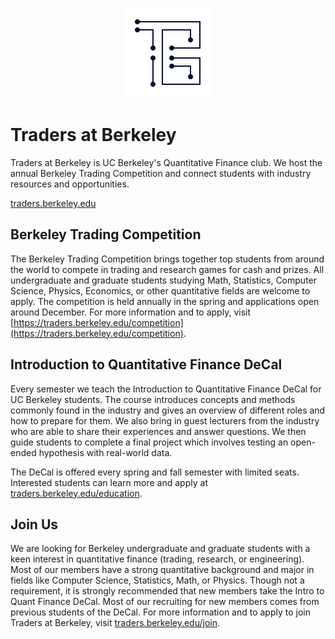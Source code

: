 <p align="center"><a target="_blank" href="https://traders.berkeley.edu/"><img src="/profile/logo_with_background.png" alt="Traders at Berkeley Logo"></a></p>

# Traders at Berkeley
Traders at Berkeley is UC Berkeley's Quantitative Finance club. We host the annual Berkeley Trading Competition and connect students with industry resources and opportunities.

[traders.berkeley.edu](https://traders.berkeley.edu/)

## Berkeley Trading Competition
The Berkeley Trading Competition brings together top students from around the world to compete in trading and research games for cash and prizes. All undergraduate and graduate students studying Math, Statistics, Computer Science, Physics, Economics, or other quantitative fields are welcome to apply. The competition is held annually in the spring and applications open around December. For more information and to apply, visit [https://traders.berkeley.edu/competition](https://traders.berkeley.edu/competition).

## Introduction to Quantitative Finance DeCal
Every semester we teach the Introduction to Quantitative Finance DeCal for UC Berkeley students. The course introduces concepts and methods commonly found in the industry and gives an overview of different roles and how to prepare for them. We also bring in guest lecturers from the industry who are able to share their experiences and answer questions. We then guide students to complete a final project which involves testing an open-ended hypothesis with real-world data.

The DeCal is offered every spring and fall semester with limited seats. Interested students can learn more and apply at [traders.berkeley.edu/education](https://traders.berkeley.edu/education). 

## Join Us
We are looking for Berkeley undergraduate and graduate students with a keen interest in quantitative finance (trading, research, or engineering). Most of our members have a strong quantitative background and major in fields like Computer Science, Statistics, Math, or Physics. Though not a requirement, it is strongly recommended that new members take the Intro to Quant Finance DeCal. Most of our recruiting for new members comes from previous students of the DeCal. For more information and to apply to join Traders at Berkeley, visit [traders.berkeley.edu/join](https://traders.berkeley.edu/join.html).

